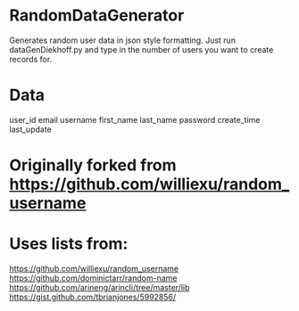 # RandomDataGenerator
Generates random user data in json style formatting. Just run dataGenDiekhoff.py and type in the number of users you want to create records for.

# Data
user_id
email
username
first_name
last_name
password
create_time
last_update

# Originally forked from https://github.com/williexu/random_username
# Uses lists from:
https://github.com/williexu/random_username
https://github.com/dominictarr/random-name
https://github.com/arineng/arincli/tree/master/lib
https://gist.github.com/tbrianjones/5992856/
